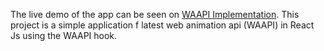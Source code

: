 The live demo of the app can be seen on [WAAPI Implementation](react-simple-animation-sarmad.surge.sh). This project is a simple application f latest web animation api (WAAPI) in React Js using the WAAPI hook.
